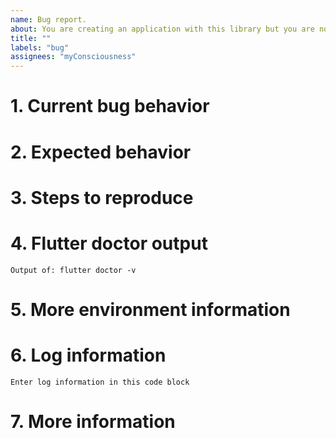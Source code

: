 ```yaml
---
name: Bug report.
about: You are creating an application with this library but you are noticing some strange behavior, that it throws an unexpected exception, or that it is not working according to the specifications.
title: ""
labels: "bug"
assignees: "myConsciousness"
---
```


<!-- When reporting a bug, please read this complete template and fill all the questions in order to get a better response -->

# 1. Current bug behavior

<!-- What is the current behavior that you see? -->

# 2. Expected behavior

<!-- What behavior did you expect? -->

# 3. Steps to reproduce

<!-- This one is very important, please be very precise in how we can reproduce this bug -->
<!-- If possible please report steps based on the example from this plugin! -->

# 4. Flutter doctor output

<!-- Execute in a terminal and put output into code block below -->

```terminal
Output of: flutter doctor -v
```

# 5. More environment information

<!--
Create a list of more environment information, like:
* twitter_card version: 0.4.0
-->

# 6. Log information

<!-- If you have any debug / error logging, please fill it here within the code block below -->

```terminal
Enter log information in this code block
```

# 7. More information

<!-- Do you have any other useful information about this bug report? Please write it down here -->
<!-- Possible helpful information: references to other sites/repositories -->
<!-- Are you interested in working on a PR for this? -->
